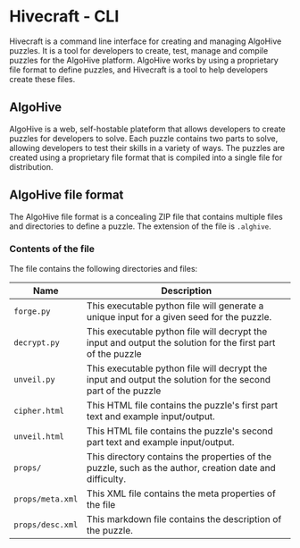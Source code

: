# Hivecraft - CLI

Hivecraft is a command line interface for creating and managing AlgoHive puzzles. It is a tool for developers to create, test, manage and compile puzzles for the AlgoHive platform. AlgoHive works by using a proprietary file format to define puzzles, and Hivecraft is a tool to help developers create these files.

## AlgoHive

AlgoHive is a web, self-hostable plateform that allows developers to create puzzles for developers to solve. Each puzzle contains two parts to solve, allowing developers to test their skills in a variety of ways. The puzzles are created using a proprietary file format that is compiled into a single file for distribution.

## AlgoHive file format

The AlgoHive file format is a concealing ZIP file that contains multiple files and directories to define a puzzle. The extension of the file is `.alghive`.

### Contents of the file

The file contains the following directories and files:

| Name             | Description                                                                                                  |
| ---------------- | ------------------------------------------------------------------------------------------------------------ |
| `forge.py`       | This executable python file will generate a unique input for a given seed for the puzzle.                    |
| `decrypt.py`     | This executable python file will decrypt the input and output the solution for the first part of the puzzle  |
| `unveil.py`      | This executable python file will decrypt the input and output the solution for the second part of the puzzle |
| `cipher.html`    | This HTML file contains the puzzle's first part text and example input/output.                               |
| `unveil.html`    | This HTML file contains the puzzle's second part text and example input/output.                              |
| `props/`         | This directory contains the properties of the puzzle, such as the author, creation date and difficulty.      |
| `props/meta.xml` | This XML file contains the meta properties of the file                                                       |
| `props/desc.xml` | This markdown file contains the description of the puzzle.                                                   |
